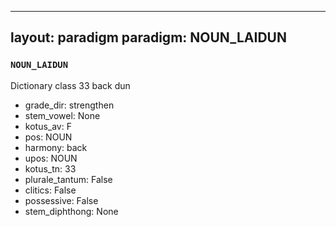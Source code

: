 
---
layout: paradigm
paradigm: NOUN_LAIDUN
---
### ` NOUN_LAIDUN `

Dictionary class 33 back dun
* grade_dir: strengthen
* stem_vowel: None
* kotus_av: F
* pos: NOUN
* harmony: back
* upos: NOUN
* kotus_tn: 33
* plurale_tantum: False
* clitics: False
* possessive: False
* stem_diphthong: None

